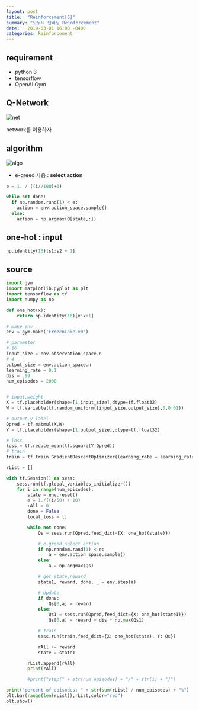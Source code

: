 ```yaml
---
layout: post
title:  "Reinforcement[5]"
summary: "모두의 딥러닝 Reinforcement"
date:   2019-03-01 16:00 -0400
categories: Reinforcement
---
```


## requirement
- python 3
- tensorflow
- OpenAI Gym

## Q-Network



![net](https://github.com/jjeamin/jjeamin.github.io/raw/master/_posts/post_img/reinforcement/net1.JPG)



network를 이용하자

## algorithm



![algo](https://github.com/jjeamin/jjeamin.github.io/raw/master/_posts/post_img/reinforcement/algo.JPG)



- e-greed 사용 : **select action**

```python
e = 1. / ((i//100)+1)

while not done:
  if np.random.rand(1) < e:
    action = env.action_space.sample()
  else:
    action = np.argmax(Q[state,:])
```

## one-hot : input

```python
np.identity(16)[s1:s2 + 1]
```

## source

```python
import gym
import matplotlib.pyplot as plt
import tensorflow as tf
import numpy as np

def one_hot(x):
    return np.identity(16)[x:x+1]

# make env
env = gym.make('FrozenLake-v0')

# parameter
# 16
input_size = env.observation_space.n
# 4
output_size = env.action_space.n
learning_rate = 0.1
dis = .99
num_episodes = 2000


# input,weight
X = tf.placeholder(shape=[1,input_size],dtype=tf.float32)
W = tf.Variable(tf.random_uniform([input_size,output_size],0,0.01))

# output,y label
Qpred = tf.matmul(X,W)
Y = tf.placeholder(shape=[1,output_size],dtype=tf.float32)

# loss
loss = tf.reduce_mean(tf.square(Y-Qpred))
# train
train = tf.train.GradientDescentOptimizer(learning_rate = learning_rate).minimize(loss)

rList = []

with tf.Session() as sess:
    sess.run(tf.global_variables_initializer())
    for i in range(num_episodes):
        state = env.reset()
        e = 1./((i/50) + 10)
        rAll = 0
        done = False
        local_loss = []

        while not done:
            Qs = sess.run(Qpred,feed_dict={X: one_hot(state)})

            # e-greed select action
            if np.random.rand(1) < e:
                a = env.action_space.sample()
            else:
                a = np.argmax(Qs)

            # get state,reward
            state1, reward, done, _ = env.step(a)

            # Update
            if done:
                Qs[0,a] = reward
            else:
                Qs1 = sess.run(Qpred,feed_dict={X: one_hot(state1)})
                Qs[0,a] = reward + dis * np.max(Qs1)

            # train
            sess.run(train,feed_dict={X: one_hot(state), Y: Qs})

            rAll += reward
            state = state1

        rList.append(rAll)
        print(rAll)

        #print("step[" + str(num_episodes) + "/" + str(i) + "]")

print("percent of episodes: " + str(sum(rList) / num_episodes) + "%")
plt.bar(range(len(rList)),rList,color="red")
plt.show()
```
